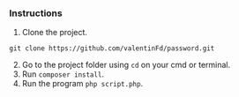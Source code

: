 ### Instructions
1. Clone the project.
```
git clone https://github.com/valentinFd/password.git
```
2. Go to the project folder using ```cd``` on your cmd or terminal.
3. Run ```composer install```.
4. Run the program ```php script.php```.
